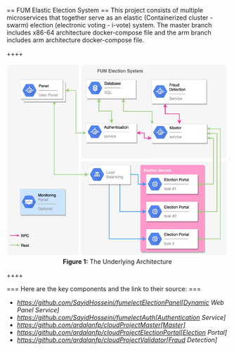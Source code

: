 == FUM Elastic Election System ==
This project consists of multiple microservices that together serve as an elastic (Containerized cluster - swarm) election (electronic voting - i-vote) system.
The master branch includes x86-64 architecture docker-compose file and the arm branch includes arm architecture docker-compose file.

++++
<p align="center">
<img src="https://github.com/SayidHosseini/FUM-Elect/blob/master/ElasticElectionArchitecture.jpg"/>
<br/>
<strong>Figure 1:</strong> The Underlying Architecture </p>
++++


=== Here are the key components and the link to their source: ===
* *https://github.com/SayidHosseini/fumelectElectionPanel[Dynamic Web Panel Service]*
* *https://github.com/SayidHosseini/fumelectAuth[Authentication Service]*
* *https://github.com/ardalanfp/cloudProjectMaster[Master]*
* *https://github.com/ardalanfp/cloudProjectElectionPortal[Election Portal]*
* *https://github.com/ardalanfp/cloudProjectValidator[Fraud Detection]*
